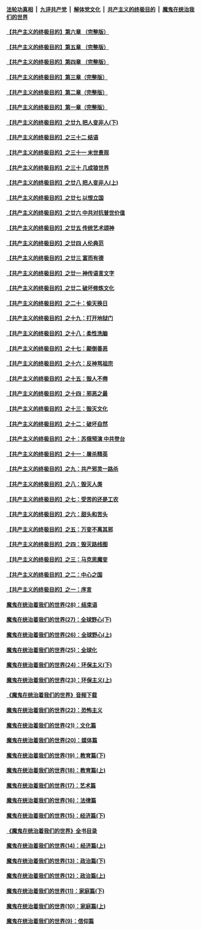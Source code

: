 

####  [法轮功真相](../../../../basic/blob/master/README.md?t=04261901) &nbsp;|&nbsp; [九评共产党](../../../../9ping.md/blob/master/README.md?t=04261901) &nbsp;|&nbsp; [解体党文化](../../../../jtdwh.md/blob/master/README.md?t=04261901)  &nbsp;|&nbsp; [共产主义的终极目的](../../../../gczydzjmd.md/blob/master/README.md?t=04261901) &nbsp;|&nbsp; [魔鬼在统治我们的世界](../../../../mgztzwmdsj.md/blob/master/README.md?t=04261901) 

#### [【共产主义的终极目的】第六章 （完整版）](../pages/nsc422/n11428913.md?t=04261901) 

#### [【共产主义的终极目的】第五章 （完整版）](../pages/nsc422/n11428912.md?t=04261901) 

#### [【共产主义的终极目的】第四章 （完整版）](../pages/nsc422/n11428907.md?t=04261901) 

#### [【共产主义的终极目的】第三章（完整版）](../pages/nsc422/n11428848.md?t=04261901) 

#### [【共产主义的终极目的】第二章（完整版）](../pages/nsc422/n11428831.md?t=04261901) 

#### [【共产主义的终极目的】第一章（完整版）](../pages/nsc422/n11417651.md?t=04261901) 

#### [【共产主义的终极目的】之廿九 把人变非人(下)](../pages/nsc422/n11344140.md?t=04261901) 

#### [【共产主义的终极目的】之三十二 结语](../pages/nsc422/n11360535.md?t=04261901) 

#### [【共产主义的终极目的】之三十一 末世景观](../pages/nsc422/n11351129.md?t=04261901) 

#### [【共产主义的终极目的】之三十 几成狼世界](../pages/nsc422/n11348280.md?t=04261901) 

#### [【共产主义的终极目的】之廿八 把人变非人(上)](../pages/nsc422/n11340492.md?t=04261901) 

#### [【共产主义的终极目的】之廿七 以恨立国](../pages/nsc422/n11336944.md?t=04261901) 

#### [【共产主义的终极目的】之廿六 中共对抗普世价值](../pages/nsc422/n11324785.md?t=04261901) 

#### [【共产主义的终极目的】之廿五 传统艺术颂神](../pages/nsc422/n11296396.md?t=04261901) 

#### [【共产主义的终极目的】之廿四 人伦典范](../pages/nsc422/n11296397.md?t=04261901) 

#### [【共产主义的终极目的】之廿三 富而有德](../pages/nsc422/n11283598.md?t=04261901) 

#### [【共产主义的终极目的】之廿一 神传语言文字](../pages/nsc422/n11263265.md?t=04261901) 

#### [【共产主义的终极目的】之廿二 破坏修炼文化](../pages/nsc422/n11245728.md?t=04261901) 

#### [【共产主义的终极目的】之二十：偷天换日](../pages/nsc422/n11238846.md?t=04261901) 

#### [【共产主义的终极目的】之十九：打开地狱门](../pages/nsc422/n11206376.md?t=04261901) 

#### [【共产主义的终极目的】之十八：柔性洗脑](../pages/nsc422/n11199994.md?t=04261901) 

#### [【共产主义的终极目的】之十七：颠倒善恶](../pages/nsc422/n11179782.md?t=04261901) 

#### [【共产主义的终极目的】之十六：反神骂祖宗](../pages/nsc422/n11166798.md?t=04261901) 

#### [【共产主义的终极目的】之十五：毁人不倦](../pages/nsc422/n11166792.md?t=04261901) 

#### [【共产主义的终极目的】之十四：邪恶之最](../pages/nsc422/n11150249.md?t=04261901) 

#### [【共产主义的终极目的】之十三：毁灭文化](../pages/nsc422/n11135227.md?t=04261901) 

#### [【共产主义的终极目的】之十二：破坏自然](../pages/nsc422/n11135214.md?t=04261901) 

#### [【共产主义的终极目的】之十：苏俄预演 中共登台](../pages/nsc422/n11118424.md?t=04261901) 

#### [【共产主义的终极目的】之十一：屠杀精英](../pages/nsc422/n11118442.md?t=04261901) 

#### [【共产主义的终极目的】之九：共产邪灵一路杀](../pages/nsc422/n11114139.md?t=04261901) 

#### [【共产主义的终极目的】之八：毁灭人类](../pages/nsc422/n11108503.md?t=04261901) 

#### [【共产主义的终极目的】之七：受苦的还是工农](../pages/nsc422/n11101809.md?t=04261901) 

#### [【共产主义的终极目的】之六：甜头和苦头](../pages/nsc422/n11096971.md?t=04261901) 

#### [【共产主义的终极目的】之五：万变不离其邪](../pages/nsc422/n11091285.md?t=04261901) 

#### [【共产主义的终极目的】之四：毁灭路线图](../pages/nsc422/n11086284.md?t=04261901) 

#### [【共产主义的终极目的】之三：马克思魔变](../pages/nsc422/n11061941.md?t=04261901) 

#### [【共产主义的终极目的】之二：中心之国](../pages/nsc422/n11047728.md?t=04261901) 

#### [【共产主义的终极目的】之一：序言](../pages/nsc422/n11086077.md?t=04261901) 

#### [魔鬼在统治着我们的世界(28)：结束语](../pages/nsc422/n10936246.md?t=04261901) 

#### [魔鬼在统治着我们的世界(27)：全球野心(下)](../pages/nsc422/n10928319.md?t=04261901) 

#### [魔鬼在统治着我们的世界(26)：全球野心(上)](../pages/nsc422/n10900318.md?t=04261901) 

#### [魔鬼在统治着我们的世界(25)：全球化](../pages/nsc422/n10788205.md?t=04261901) 

#### [魔鬼在统治着我们的世界(24)：环保主义(下)](../pages/nsc422/n10695307.md?t=04261901) 

#### [魔鬼在统治着我们的世界(23)：环保主义(上)](../pages/nsc422/n10688613.md?t=04261901) 

#### [《魔鬼在统治着我们的世界》音频下载](../pages/nsc422/n10635553.md?t=04261901) 

#### [魔鬼在统治着我们的世界(22)：恐怖主义](../pages/nsc422/n10614727.md?t=04261901) 

#### [魔鬼在统治着我们的世界(21)：文化篇](../pages/nsc422/n10597706.md?t=04261901) 

#### [魔鬼在统治着我们的世界(20)：媒体篇](../pages/nsc422/n10586579.md?t=04261901) 

#### [魔鬼在统治着我们的世界(19)：教育篇(下)](../pages/nsc422/n10564808.md?t=04261901) 

#### [魔鬼在统治着我们的世界(18)：教育篇(上)](../pages/nsc422/n10526970.md?t=04261901) 

#### [魔鬼在统治着我们的世界(17)：艺术篇](../pages/nsc422/n10499093.md?t=04261901) 

#### [魔鬼在统治着我们的世界(16)：法律篇](../pages/nsc422/n10485969.md?t=04261901) 

#### [魔鬼在统治着我们的世界(15)：经济篇(下)](../pages/nsc422/n10469975.md?t=04261901) 

#### [《魔鬼在统治着我们的世界》全书目录](../pages/nsc422/n10464261.md?t=04261901) 

#### [魔鬼在统治着我们的世界(14)：经济篇(上)](../pages/nsc422/n10457370.md?t=04261901) 

#### [魔鬼在统治着我们的世界(13)：政治篇(下)](../pages/nsc422/n10448270.md?t=04261901) 

#### [魔鬼在统治着我们的世界(12)：政治篇(上)](../pages/nsc422/n10444576.md?t=04261901) 

#### [魔鬼在统治着我们的世界(11)：家庭篇(下)](../pages/nsc422/n10440961.md?t=04261901) 

#### [魔鬼在统治着我们的世界(10)：家庭篇(上)](../pages/nsc422/n10435448.md?t=04261901) 

#### [魔鬼在统治着我们的世界(9)：信仰篇](../pages/nsc422/n10432159.md?t=04261901) 

